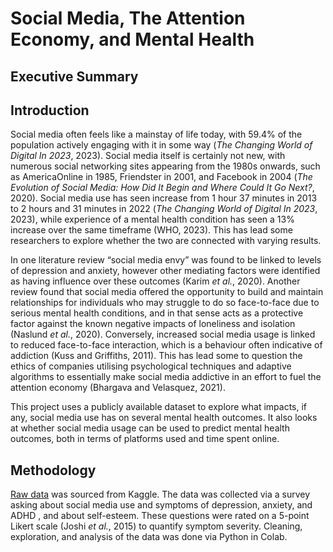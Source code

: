 # Social Media, The Attention Economy, and Mental Health

## Executive Summary


## Introduction
Social media often feels like a mainstay of life today, with 59.4% of the population actively engaging with it in some way (*The Changing World of Digital In 2023*, 2023). Social media itself is certainly not new, with numerous social networking sites appearing from the 1980s onwards, such as AmericaOnline in 1985, Friendster in 2001, and Facebook in 2004 (*The Evolution of Social Media: How Did It Begin and Where Could It Go Next?*, 2020). Social media use has seen increase from 1 hour 37  minutes in 2013 to 2 hours and 31 minutes in 2022 (*The Changing World of Digital In 2023*, 2023), while experience of a mental health condition has seen a 13% increase over the same timeframe (WHO, 2023). This has lead some researchers to explore whether the two are connected with varying results.

In one literature review “social media envy” was found to be linked to levels of depression and anxiety, however other mediating factors were identified as having influence over these outcomes (Karim *et al.*, 2020). Another review found that social media offered the opportunity to build and maintain relationships for individuals who may struggle to do so face-to-face due to serious mental health conditions, and in that sense acts as a protective factor against the known negative impacts of loneliness and isolation (Naslund *et al.*, 2020). Conversely, increased social media usage is linked to reduced face-to-face interaction, which is a behaviour often indicative of addiction (Kuss and Griffiths, 2011). This has lead some to question the ethics of companies utilising psychological techniques and adaptive algorithms to essentially make social media addictive in an effort to fuel the attention economy (Bhargava and Velasquez, 2021).

This project uses a publicly available dataset to explore what impacts, if any, social media use has on several mental health outcomes. It also looks at whether social media usage can be used to predict mental health outcomes, both in terms of platforms used and time spent online.

## Methodology
<a href="https://www.kaggle.com/datasets/souvikahmed071/social-media-and-mental-health?select=smmh.csv">Raw data</a> was sourced from Kaggle. The data was collected via a survey asking about social media use and symptoms of depression, anxiety, and ADHD , and about self-esteem. These questions were rated on a 5-point Likert scale (Joshi *et al.*, 2015) to quantify symptom severity. Cleaning, exploration, and analysis of the data was done via Python in Colab.
